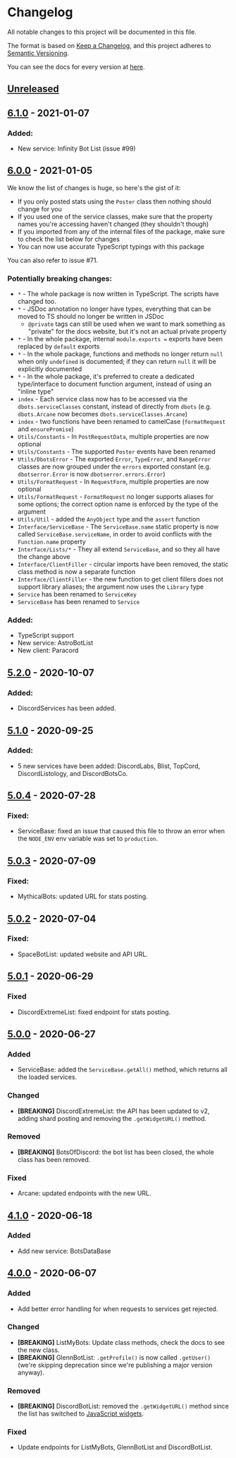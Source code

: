 # Changelog

All notable changes to this project will be documented in this file.

The format is based on [Keep a Changelog](https://keepachangelog.com/en/1.0.0/),
and this project adheres to [Semantic Versioning](https://semver.org/spec/v2.0.0.html).

You can see the docs for every version at [here](#/docs).

## [Unreleased]

## [6.1.0] - 2021-01-07

### Added:

- New service: Infinity Bot List (issue #99)

## [6.0.0] - 2021-01-05

We know the list of changes is huge, so here's the gist of it:

- If you only posted stats using the `Poster` class then nothing should change for you
- If you used one of the service classes, make sure that the property names you're accessing haven't changed (they shouldn't though)
- If you imported from any of the internal files of the package, make sure to check the list below for changes
- You can now use accurate TypeScript typings with this package

You can also refer to issue #71.

### Potentially breaking changes:

- `*` - The whole package is now written in TypeScript. The scripts have changed too.
- `*` - JSDoc annotation no longer have types, everything that can be moved to TS should no longer be written in JSDoc
  - `@private` tags can still be used when we want to mark something as "private" for the docs website, but it's not an actual private property
- `*` - In the whole package, internal `module.exports =` exports have been replaced by `default` exports
- `*` - In the whole package, functions and methods no longer return `null` when only `undefined` is documented; if they can return `null` it will be explicitly documented
- `*` - In the whole package, it's preferred to create a dedicated type/interface to document function argument, instead of using an "inline type"
- `index` - Each service class now has to be accessed via the `dbots.serviceClasses` constant, instead of directly from `dbots` (e.g. `dbots.Arcane` now becomes `dbots.serviceClasses.Arcane`)
- `index` - two functions have been renamed to camelCase (`formatRequest` and `ensurePromise`)
- `Utils/Constants` - In `PostRequestData`, multiple properties are now optional
- `Utils/Constants` - The supported `Poster` events have been renamed
- `Utils/DbotsError` - The exported `Error`, `TypeError`, and `RangeError` classes are now grouped under the `errors` exported constant (e.g. `dbotserror.Error` is now `dbotserror.errors.Error`)
- `Utils/FormatRequest` - In `RequestForm`, multiple properties are now optional
- `Utils/FormatRequest` - `FormatRequest` no longer supports aliases for some options; the correct option name is enforced by the type of the argument
- `Utils/Util` - added the `AnyObject` type and the `assert` function
- `Interface/ServiceBase` - The `ServiceBase.name` static property is now called `ServiceBase.serviceName`, in order to avoid conflicts with the `Function.name` property
- `Interface/Lists/*` - They all extend `ServiceBase`, and so they all have the change above
- `Interface/ClientFiller` - circular imports have been removed, the static class method is now a separate function
- `Interface/ClientFiller` - the new function to get client fillers does not support library aliases; the argument now uses the `Library` type
- `Service` has been renamed to `ServiceKey`
- `ServiceBase` has been renamed to `Service`

### Added:

- TypeScript support
- New service: AstroBotList
- New client: Paracord

## [5.2.0] - 2020-10-07

### Added:

- DiscordServices has been added.

## [5.1.0] - 2020-09-25

### Added:

- 5 new services have been added: DiscordLabs, Blist, TopCord, DiscordListology, and DiscordBotsCo.

## [5.0.4] - 2020-07-28

### Fixed:

- ServiceBase: fixed an issue that caused this file to throw an error when the `NODE_ENV` env variable was set to `production`.

## [5.0.3] - 2020-07-09

### Fixed:

- MythicalBots: updated URL for stats posting.

## [5.0.2] - 2020-07-04

### Fixed:

- SpaceBotList: updated website and API URL.

## [5.0.1] - 2020-06-29

### Fixed

- DiscordExtremeList: fixed endpoint for stats posting.

## [5.0.0] - 2020-06-27

### Added

- ServiceBase: added the `ServiceBase.getAll()` method, which returns all the loaded services.

### Changed

- **[BREAKING]** DiscordExtremeList: the API has been updated to v2, adding shard posting and removing the `.getWidgetURL()` method.

### Removed

- **[BREAKING]** BotsOfDiscord: the bot list has been closed, the whole class has been removed.

### Fixed

- Arcane: updated endpoints with the new URL.

## [4.1.0] - 2020-06-18

### Added

- Add new service: BotsDataBase

## [4.0.0] - 2020-06-07

### Added

- Add better error handling for when requests to services get rejected.

### Changed

- **[BREAKING]** ListMyBots: Update class methods, check the docs to see the new class.
- **[BREAKING]** GlennBotList: `.getProfile()` is now called `.getUser()` (we're skipping deprecation since we're publishing a major version anyway).

### Removed

- **[BREAKING]** DiscordBotList: removed the `.getWidgetURL()` method since the list has switched to [JavaScript widgets](https://docs.discordbotlist.com/javascript-widget).

### Fixed

- Update endpoints for ListMyBots, GlennBotList and DiscordBotList.

<!-- prettier-ignore -->
[Unreleased]: https://github.com/dbots-pkg/dbots.js/compare/v6.1.0...HEAD
[4.0.0]: https://github.com/dbots-pkg/dbots.js/compare/v3.0.1...v4.0.0
[4.1.0]: https://github.com/dbots-pkg/dbots.js/compare/v4.0.0...v4.1.0
[5.0.0]: https://github.com/dbots-pkg/dbots.js/compare/v4.1.0...v5.0.0
[5.0.1]: https://github.com/dbots-pkg/dbots.js/compare/v5.0.0...v5.0.1
[5.0.2]: https://github.com/dbots-pkg/dbots.js/compare/v5.0.1...v5.0.2
[5.0.3]: https://github.com/dbots-pkg/dbots.js/compare/v5.0.2...v5.0.3
[5.0.4]: https://github.com/dbots-pkg/dbots.js/compare/v5.0.3...v5.0.4
[5.1.0]: https://github.com/dbots-pkg/dbots.js/compare/v5.0.4...v5.1.0
[5.2.0]: https://github.com/dbots-pkg/dbots.js/compare/v5.1.0...v5.2.0
[6.0.0]: https://github.com/dbots-pkg/dbots.js/compare/v5.2.0...v6.0.0
[6.1.0]: https://github.com/dbots-pkg/dbots.js/compare/v6.0.0...v6.1.0
